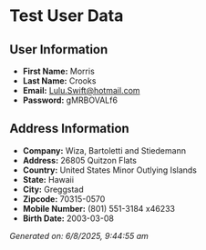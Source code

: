# Test User Data
## User Information
- **First Name:** Morris
- **Last Name:** Crooks
- **Email:** Lulu.Swift@hotmail.com
- **Password:** gMRBOVALf6

## Address Information
- **Company:** Wiza, Bartoletti and Stiedemann
- **Address:** 26805 Quitzon Flats
- **Country:** United States Minor Outlying Islands
- **State:** Hawaii
- **City:** Greggstad
- **Zipcode:** 70315-0570
- **Mobile Number:** (801) 551-3184 x46233
- **Birth Date:** 2003-03-08

*Generated on: 6/8/2025, 9:44:55 am*
